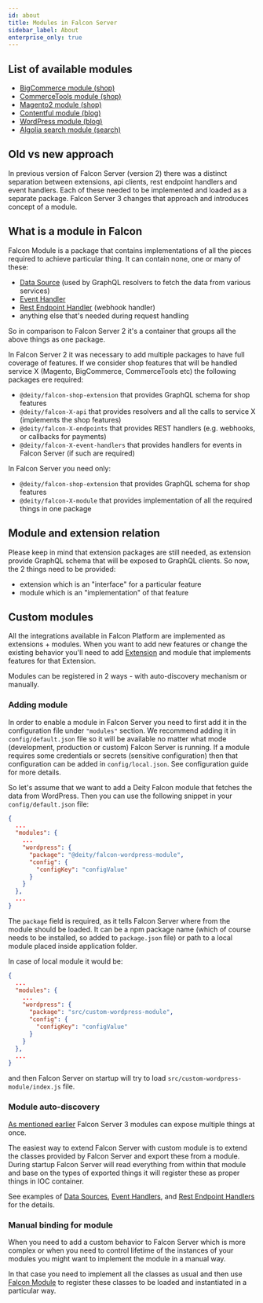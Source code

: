 ```yaml
---
id: about
title: Modules in Falcon Server
sidebar_label: About
enterprise_only: true
---
```


## List of available modules

- [BigCommerce module (shop)](./bigcommerce-module)
- [CommerceTools module (shop)](./commercetools-module)
- [Magento2 module (shop)](./magento2-module)
- [Contentful module (blog)](./contentful-module)
- [WordPress module (blog)](./wordpress-module)
- [Algolia search module (search)](./algolia-search-module)

## Old vs new approach

In previous version of Falcon Server (version 2) there was a distinct separation between extensions, api clients, rest endpoint handlers and event handlers. Each of these needed to be implemented and loaded as a separate package. Falcon Server 3 changes that approach and introduces concept of a module. 

## What is a module in Falcon

Falcon Module is a package that contains implementations of all the pieces required to achieve particular thing. It can contain none, one or many of these:
- [Data Source](../data-sources) (used by GraphQL resolvers to fetch the data from various services)
- [Event Handler](../event-handlers)
- [Rest Endpoint Handler](../rest-endpoints) (webhook handler)
- anything else that's needed during request handling

So in comparison to Falcon Server 2 it's a container that groups all the above things as one package.

In Falcon Server 2 it was necessary to add multiple packages to have full coverage of features. If we consider shop features that will be handled service X (Magento, BigCommerce, CommerceTools etc) the following packages ere required:
- `@deity/falcon-shop-extension` that provides GraphQL schema for shop features
- `@deity/falcon-X-api` that provides resolvers and all the calls to service X (implements the shop features)
- `@deity/falcon-X-endpoints` that provides REST handlers (e.g. webhooks, or callbacks for payments)
- `@deity/falcon-X-event-handlers` that provides handlers for events in Falcon Server (if such are required)

In Falcon Server you need only:
- `@deity/falcon-shop-extension` that provides GraphQL schema for shop features
- `@deity/falcon-X-module` that provides implementation of all the required things in one package

## Module and extension relation

Please keep in mind that extension packages are still needed, as extension provide GraphQL schema that will be exposed to GraphQL clients. 
So now, the 2 things need to be provided:
- extension which is an "interface" for a particular feature
- module which is an "implementation" of that feature

## Custom modules

All the integrations available in Falcon Platform are implemented as extensions + modules. When you want to add new features or change the existing behavior you'll need to add [Extension](../extensions/about) and module that implements features for that Extension.

Modules can be registered in 2 ways - with auto-discovery mechanism or manually.

### Adding module

In order to enable a module in Falcon Server you need to first add it in the configuration file under `"modules"` section. We recommend adding it in `config/default.json` file so it will be available no matter what mode (development, production or custom) Falcon Server is running. 
If a module requires some credentials or secrets (sensitive configuration) then that configuration can be added in `config/local.json`. See configuration guide for more details.

So let's assume that we want to add a Deity Falcon module that fetches the data from WordPress. Then you can use the following snippet in your `config/default.json` file:

```json
{
  ...
  "modules": {
    ...
    "wordpress": {
      "package": "@deity/falcon-wordpress-module",
      "config": {
        "configKey": "configValue"
      }
    }
  },
  ...
}
```

The `package` field is required, as it tells Falcon Server where from the module should be loaded. It can be a npm package name (which of course needs to be installed, so added to `package.json` file) or path to a local module placed inside application folder.

In case of local module it would be:

```json
{
  ...
  "modules": {
    ...
    "wordpress": {
      "package": "src/custom-wordpress-module",
      "config": {
        "configKey": "configValue"
      }
    }
  },
  ...
}
```

and then Falcon Server on startup will try to load `src/custom-wordpress-module/index.js` file.


### Module auto-discovery

[As mentioned earlier](#what-is-a-module-in-falcon) Falcon Server 3 modules can expose multiple things at once. 

The easiest way to extend Falcon Server with custom module is to extend the classes provided by Falcon Server and export these from a module. During startup Falcon Server will read everything from within that module and base on the types of exported things it will register these as proper things in IOC container.

See examples of [Data Sources](../data-sources), [Event Handlers](../event-handlers), and [Rest Endpoint Handlers](../rest-endpoints) for the details.

### Manual binding for module

When you need to add a custom behavior to Falcon Server which is more complex or when you need to control lifetime of the instances of your modules you might want to implement the module in a manual way.

In that case you need to implement all the classes as usual and then use [Falcon Module](./module-api) to register these classes to be loaded and instantiated in a particular way.

